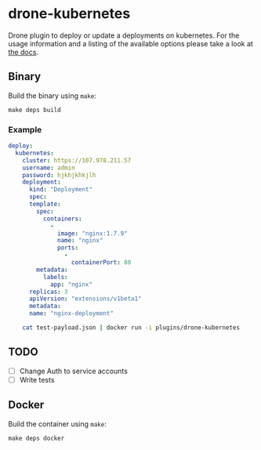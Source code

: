 # drone-kubernetes

Drone plugin to deploy or update a deployments on kubernetes. For the usage information and a listing of the available options please take a look at [the docs](DOCS.md).

## Binary

Build the binary using `make`:

```
make deps build
```

### Example
```yaml
deploy:
  kubernetes:
    cluster: https://107.978.211.57
    username: admin
    password: hjkhjkhkjlh
    deployment:
      kind: "Deployment"
      spec:
      template:
        spec:
          containers:
            -
              image: "nginx:1.7.9"
              name: "nginx"
              ports:
                -
                  containerPort: 80
        metadata:
          labels:
            app: "nginx"
      replicas: 3
      apiVersion: "extensions/v1beta1"
      metadata:
      name: "nginx-deployment"

```
```sh
    cat test-payload.json | docker run -i plugins/drone-kubernetes
```

## TODO
* [ ] Change Auth to service accounts
* [ ] Write tests

## Docker

Build the container using `make`:

```
make deps docker
```

